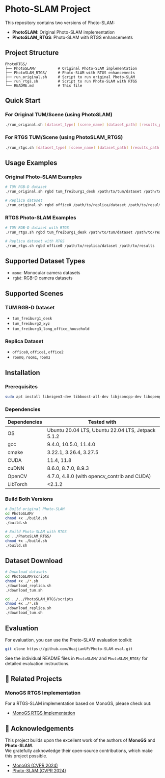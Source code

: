 # Photo-SLAM Project

This repository contains two versions of Photo-SLAM:

- **PhotoSLAM**: Original Photo-SLAM implementation
- **PhotoSLAM_RTGS**: Photo-SLAM with RTGS enhancements

## Project Structure

```
PhotoRTGS/
├── PhotoSLAM/          # Original Photo-SLAM implementation
├── PhotoSLAM_RTGS/     # Photo-SLAM with RTGS enhancements
├── run_original.sh     # Script to run original Photo-SLAM
├── run_rtgs.sh         # Script to run Photo-SLAM with RTGS
└── README.md           # This file
```

## Quick Start

### For Original TUM/Scene (using PhotoSLAM)
```bash
./run_original.sh [dataset_type] [scene_name] [dataset_path] [results_path]
```

### For RTGS TUM/Scene (using PhotoSLAM_RTGS)
```bash
./run_rtgs.sh [dataset_type] [scene_name] [dataset_path] [results_path]
```

## Usage Examples

### Original Photo-SLAM Examples

```bash
# TUM RGB-D dataset
./run_original.sh rgbd tum_freiburg1_desk /path/to/tum/dataset /path/to/results

# Replica dataset
./run_original.sh rgbd office0 /path/to/replica/dataset /path/to/results
```

### RTGS Photo-SLAM Examples

```bash
# TUM RGB-D dataset with RTGS
./run_rtgs.sh rgbd tum_freiburg1_desk /path/to/tum/dataset /path/to/results

# Replica dataset with RTGS
./run_rtgs.sh rgbd office0 /path/to/replica/dataset /path/to/results
```

## Supported Dataset Types

- `mono`: Monocular camera datasets
- `rgbd`: RGB-D camera datasets  

## Supported Scenes

### TUM RGB-D Dataset
- `tum_freiburg1_desk`
- `tum_freiburg2_xyz`
- `tum_freiburg3_long_office_household`

### Replica Dataset
- `office0`, `office1`, `office2`
- `room0`, `room1`, `room2`

## Installation

### Prerequisites

```bash
sudo apt install libeigen3-dev libboost-all-dev libjsoncpp-dev libopengl-dev mesa-utils libglfw3-dev libglm-dev
```

### Dependencies

| Dependencies | Tested with |
|--------------|-------------|
| OS | Ubuntu 20.04 LTS, Ubuntu 22.04 LTS, Jetpack 5.1.2 |
| gcc | 9.4.0, 10.5.0, 11.4.0 |
| cmake | 3.22.1, 3.26.4, 3.27.5 |
| CUDA | 11.4, 11.8 |
| cuDNN | 8.6.0, 8.7.0, 8.9.3 |
| OpenCV | 4.7.0, 4.8.0 (with opencv_contrib and CUDA) |
| LibTorch | <2.1.2 |

### Build Both Versions

```bash
# Build original Photo-SLAM
cd PhotoSLAM/
chmod +x ./build.sh
./build.sh

# Build Photo-SLAM with RTGS
cd ../PhotoSLAM_RTGS/
chmod +x ./build.sh
./build.sh
```

## Dataset Download

```bash
# Download datasets
cd PhotoSLAM/scripts
chmod +x ./*.sh
./download_replica.sh
./download_tum.sh

cd ../../PhotoSLAM_RTGS/scripts
chmod +x ./*.sh
./download_replica.sh
./download_tum.sh
```

## Evaluation

For evaluation, you can use the Photo-SLAM evaluation toolkit:

```bash
git clone https://github.com/HuajianUP/Photo-SLAM-eval.git
```

See the individual README files in `PhotoSLAM/` and `PhotoSLAM_RTGS/` for detailed evaluation instructions.

## 🔗 Related Projects

### MonoGS RTGS Implementation
For a RTGS-SLAM implementation based on MonoGS, please check out:
- [MonoGS RTGS Implementation](https://github.com/Nemo0412/MonoRTGS.git)


## 🙏 Acknowledgements

This project builds upon the excellent work of the authors of **MonoGS** and **Photo-SLAM**.  
We gratefully acknowledge their open-source contributions, which make this project possible.

- [MonoGS (CVPR 2024)](https://github.com/muskie82/MonoGS.git)
- [Photo-SLAM (CVPR 2024)](https://github.com/HuajianUP/Photo-SLAM.git) 